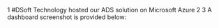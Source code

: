 1 #DSoft Technology hosted our ADS solution on Microsoft Azure 
2 
3 A dashboard screenshot is provided below: 
